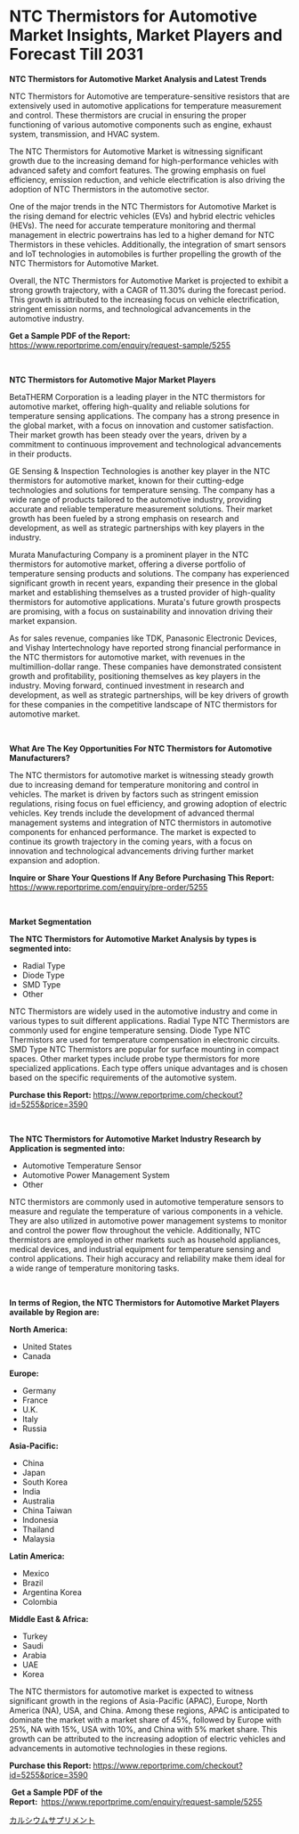 <p><h1>NTC Thermistors for Automotive Market Insights, Market Players and Forecast Till 2031</h1></p><p><strong>NTC Thermistors for Automotive Market Analysis and Latest Trends</strong></p>
<p><p>NTC Thermistors for Automotive are temperature-sensitive resistors that are extensively used in automotive applications for temperature measurement and control. These thermistors are crucial in ensuring the proper functioning of various automotive components such as engine, exhaust system, transmission, and HVAC system.</p><p>The NTC Thermistors for Automotive Market is witnessing significant growth due to the increasing demand for high-performance vehicles with advanced safety and comfort features. The growing emphasis on fuel efficiency, emission reduction, and vehicle electrification is also driving the adoption of NTC Thermistors in the automotive sector.</p><p>One of the major trends in the NTC Thermistors for Automotive Market is the rising demand for electric vehicles (EVs) and hybrid electric vehicles (HEVs). The need for accurate temperature monitoring and thermal management in electric powertrains has led to a higher demand for NTC Thermistors in these vehicles. Additionally, the integration of smart sensors and IoT technologies in automobiles is further propelling the growth of the NTC Thermistors for Automotive Market.</p><p>Overall, the NTC Thermistors for Automotive Market is projected to exhibit a strong growth trajectory, with a CAGR of 11.30% during the forecast period. This growth is attributed to the increasing focus on vehicle electrification, stringent emission norms, and technological advancements in the automotive industry.</p></p>
<p><strong>Get a Sample PDF of the Report:&nbsp;</strong> <a href="https://www.reportprime.com/enquiry/request-sample/5255">https://www.reportprime.com/enquiry/request-sample/5255</a></p>
<p>&nbsp;</p>
<p><strong>NTC Thermistors for Automotive Major Market Players</strong></p>
<p><p>BetaTHERM Corporation is a leading player in the NTC thermistors for automotive market, offering high-quality and reliable solutions for temperature sensing applications. The company has a strong presence in the global market, with a focus on innovation and customer satisfaction. Their market growth has been steady over the years, driven by a commitment to continuous improvement and technological advancements in their products.</p><p>GE Sensing & Inspection Technologies is another key player in the NTC thermistors for automotive market, known for their cutting-edge technologies and solutions for temperature sensing. The company has a wide range of products tailored to the automotive industry, providing accurate and reliable temperature measurement solutions. Their market growth has been fueled by a strong emphasis on research and development, as well as strategic partnerships with key players in the industry.</p><p>Murata Manufacturing Company is a prominent player in the NTC thermistors for automotive market, offering a diverse portfolio of temperature sensing products and solutions. The company has experienced significant growth in recent years, expanding their presence in the global market and establishing themselves as a trusted provider of high-quality thermistors for automotive applications. Murata's future growth prospects are promising, with a focus on sustainability and innovation driving their market expansion.</p><p>As for sales revenue, companies like TDK, Panasonic Electronic Devices, and Vishay Intertechnology have reported strong financial performance in the NTC thermistors for automotive market, with revenues in the multimillion-dollar range. These companies have demonstrated consistent growth and profitability, positioning themselves as key players in the industry. Moving forward, continued investment in research and development, as well as strategic partnerships, will be key drivers of growth for these companies in the competitive landscape of NTC thermistors for automotive market.</p></p>
<p>&nbsp;</p>
<p><strong>What Are The Key Opportunities For NTC Thermistors for Automotive Manufacturers?</strong></p>
<p><p>The NTC thermistors for automotive market is witnessing steady growth due to increasing demand for temperature monitoring and control in vehicles. The market is driven by factors such as stringent emission regulations, rising focus on fuel efficiency, and growing adoption of electric vehicles. Key trends include the development of advanced thermal management systems and integration of NTC thermistors in automotive components for enhanced performance. The market is expected to continue its growth trajectory in the coming years, with a focus on innovation and technological advancements driving further market expansion and adoption.</p></p>
<p><strong>Inquire or Share Your Questions If Any Before Purchasing This Report:</strong> <a href="https://www.reportprime.com/enquiry/pre-order/5255">https://www.reportprime.com/enquiry/pre-order/5255</a></p>
<p>&nbsp;</p>
<p><strong>Market Segmentation</strong></p>
<p><strong>The NTC Thermistors for Automotive Market Analysis by types is segmented into:</strong></p>
<p><ul><li>Radial Type</li><li>Diode Type</li><li>SMD Type</li><li>Other</li></ul></p>
<p><p>NTC Thermistors are widely used in the automotive industry and come in various types to suit different applications. Radial Type NTC Thermistors are commonly used for engine temperature sensing. Diode Type NTC Thermistors are used for temperature compensation in electronic circuits. SMD Type NTC Thermistors are popular for surface mounting in compact spaces. Other market types include probe type thermistors for more specialized applications. Each type offers unique advantages and is chosen based on the specific requirements of the automotive system.</p></p>
<p><strong>Purchase this Report:&nbsp;</strong><a href="https://www.reportprime.com/checkout?id=5255&price=3590">https://www.reportprime.com/checkout?id=5255&price=3590</a></p>
<p>&nbsp;</p>
<p><strong>The NTC Thermistors for Automotive Market Industry Research by Application is segmented into:</strong></p>
<p><ul><li>Automotive Temperature Sensor</li><li>Automotive Power Management System</li><li>Other</li></ul></p>
<p><p>NTC thermistors are commonly used in automotive temperature sensors to measure and regulate the temperature of various components in a vehicle. They are also utilized in automotive power management systems to monitor and control the power flow throughout the vehicle. Additionally, NTC thermistors are employed in other markets such as household appliances, medical devices, and industrial equipment for temperature sensing and control applications. Their high accuracy and reliability make them ideal for a wide range of temperature monitoring tasks.</p></p>
<p>&nbsp;</p>
<p><strong>In terms of Region, the NTC Thermistors for Automotive Market Players available by Region are:</strong></p>
<p>
    <p> <strong> North America: </strong>
        <ul>
            <li>United States</li>
            <li>Canada</li>
        </ul>
        </p> 
    <p> <strong> Europe: </strong>
        <ul>
            <li>Germany</li>
            <li>France</li>
            <li>U.K.</li>
            <li>Italy</li>
            <li>Russia</li>
        </ul>
        </p> 
    <p> <strong> Asia-Pacific: </strong>
        <ul>
            <li>China</li>
            <li>Japan</li>
            <li>South Korea</li>
            <li>India</li>
            <li>Australia</li>
            <li>China Taiwan</li>
            <li>Indonesia</li>
            <li>Thailand</li>
            <li>Malaysia</li>
        </ul>
        </p> 
    <p> <strong> Latin America: </strong>
        <ul>
            <li>Mexico</li>
            <li>Brazil</li>
            <li>Argentina Korea</li>
            <li>Colombia</li>
        </ul>
        </p> 
    <p> <strong> Middle East & Africa: </strong>
        <ul>
            <li>Turkey</li>
            <li>Saudi</li>
            <li>Arabia</li>
            <li>UAE</li>
            <li>Korea</li>
        </ul>
    </p>
    </p>
<p><p>The NTC thermistors for automotive market is expected to witness significant growth in the regions of Asia-Pacific (APAC), Europe, North America (NA), USA, and China. Among these regions, APAC is anticipated to dominate the market with a market share of 45%, followed by Europe with 25%, NA with 15%, USA with 10%, and China with 5% market share. This growth can be attributed to the increasing adoption of electric vehicles and advancements in automotive technologies in these regions.</p></p>
<p><strong>Purchase this Report: </strong><a href="https://www.reportprime.com/checkout?id=5255&price=3590">https://www.reportprime.com/checkout?id=5255&price=3590</a></p>
<p>&nbsp;<strong>Get a Sample PDF of the Report:&nbsp;&nbsp;</strong><a href="https://www.reportprime.com/enquiry/request-sample/5255">https://www.reportprime.com/enquiry/request-sample/5255</a></p>
<p><strong></strong></p>
<p><p><a href="https://github.com/mohamedbakry57/Market-Research-Report-List-3/blob/main/167421315695.md">カルシウムサプリメント</a></p></p>